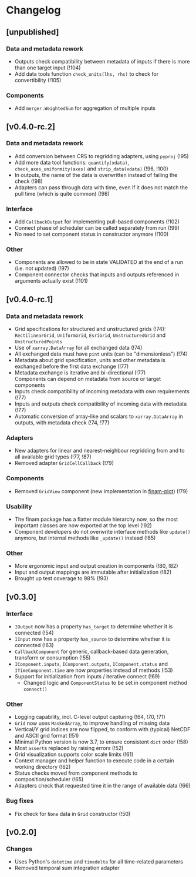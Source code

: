 # Changelog

## [unpublished]

### Data and metadata rework

* Outputs check compatibility between metadata of inputs if there is more than one target input (!104)
* Add data tools function `check_units(lhs, rhs)` to check for convertibility (!105)

### Components

* Add `merger.WeightedSum` for aggregation of multiple inputs

## [v0.4.0-rc.2]

### Data and metadata rework

* Add conversion between CRS to regridding adapters, using `pyproj` (!95)
* Add more data tool functions: `quantify(xdata)`, `check_axes_uniformity(axes)` and `strip_data(xdata)` (!96, !100)
* In outputs, the name of the data is overwritten instead of failing the check (!98)
* Adapters can pass through data with time, even if it does not match the pull time (which is quite common) (!98)

### Interface

* Add `CallbackOutput` for implementing pull-based components (!102)
* Connect phase of scheduler can be called separately from run (!99)
* No need to set component status in constructor anymore (!100)

### Other  

* Components are allowed to be in state VALIDATED at the end of a run (i.e. not updated) (!97)
* Component connector checks that inputs and outputs referenced in arguments actually exist (!101)

## [v0.4.0-rc.1]

### Data and metadata rework

* Grid specifications for structured and unstructured grids (!74):  
  `RectilinearGrid`, `UniformGrid`, `EsriGrid`, `UnstructuredGrid` and `UnstructuredPoints`
* Use of `xarray.DataArray` for all exchanged data (!74)
* All exchanged data must have `pint` units (can be "dimensionless") (!74)
* Metadata about grid specification, units and other metadata is exchanged before the first data exchange (!77)
* Metadata exchange is iterative and bi-directional (!77)  
  Components can depend on metadata from source or target components
* Inputs check compatibility of incoming metadata with own requirements (!77)
* Inputs and outputs check compatibility of incoming data with metadata (!77)
* Automatic conversion of array-like and scalars to `xarray.DataArray` in outputs, with metadata check (!74, !77)

### Adapters

* New adapters for linear and nearest-neighbour regridding from and to all available grid types (!77, !87)
* Removed adapter `GridCellCallback` (!79)

### Components

* Removed `GridView` component (new implementation in [finam-plot](https://git.ufz.de/FINAM/finam-plot)) (!79)

### Usability

* The finam package has a flatter module hierarchy now, so the most important classes are now exported at the top level (!92)
* Component developers do not overwrite interface methods like `update()` anymore, but internal methods like `_update()` instead (!85)

### Other

* More ergonomic input and output creation in components (!80, !82)
* Input and output mappings are immutable after initialization (!82)
* Brought up test coverage to 98% (!93)

## [v0.3.0]

### Interface

* `IOutput` now has a property `has_target` to determine whether it is connected (!54)
* `IInput` now has a property `has_source` to determine whether it is connected (!63)
* `CallbackComponent` for generic, callback-based data generation, transform or consumption (!55)
* `IComponent.inputs`, `IComponent.outputs`, `IComponent.status` and `ITimeComponent.time` are now properties instead of methods (!53)
* Support for initialization from inputs / iterative connect (!69)
  * Changed logic and `ComponentStatus` to be set in component method `connect()`

### Other

* Logging capability, incl. C-level output capturing (!64, !70, !71)
* `Grid` now uses `MaskedArray`, to improve handling of missing data
* Vertical/Y grid indices are now flipped, to conform with (typical) NetCDF and ASCII grid format (!51)
* Minimal Python version is now 3.7, to ensure consistent `dict` order (!58)
* Most `assert`s replaced by raising errors (!52)
* Grid visualization supports color scale limits (!61)
* Context manager and helper function to execute code in a certain working directory (!62)
* Status checks moved from component methods to composition/scheduler (!65)
* Adapters check that requested time it in the range of available data (!66)

### Bug fixes

* Fix check for `None` data in `Grid` constructor (!50)

## [v0.2.0]

### Changes

* Uses Python's `datetime` and `timedelta` for all time-related parameters
* Removed temporal sum integration adapter
